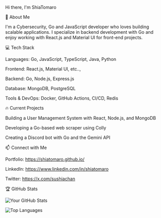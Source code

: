 Hi there, I'm ShiaTomaro

🚀 About Me

I'm a Cybersecurity, Go and JavaScript developer who loves building scalable applications. I specialize in backend development with Go and enjoy working with React.js and Material UI for front-end projects.

💻 Tech Stack

Languages: Go, JavaScript, TypeScript, Java, Python

Frontend: React.js, Material UI, etc..,

Backend: Go, Node.js, Express.js

Database: MongoDB, PostgreSQL

Tools & DevOps: Docker, GitHub Actions, CI/CD, Redis

🔥 Current Projects

Building a User Management System with React, Node.js, and MongoDB

Developing a Go-based web scraper using Colly

Creating a Discord bot with Go and the Gemini API

📫 Connect with Me

Portfolio: https://shiatomaro.github.io/

LinkedIn: https://www.linkedin.com/in/shiatomaro

Twitter: https://x.com/sushiachan

🏆 GitHub Stats

![Your GitHub Stats](https://github-readme-stats.vercel.app/api?username=shiatomaro&show_icons=true&theme=jolly)


![Top Languages](https://github-readme-stats.vercel.app/api/top-langs/?username=shiatomaro&layout=compact&theme=jolly&cache_seconds=3600)



<!---
MsTriile/MsTriile is a ✨ special ✨ repository because its `README.md` (this file) appears on your GitHub profile.
You can click the Preview link to take a look at your changes.
--->
